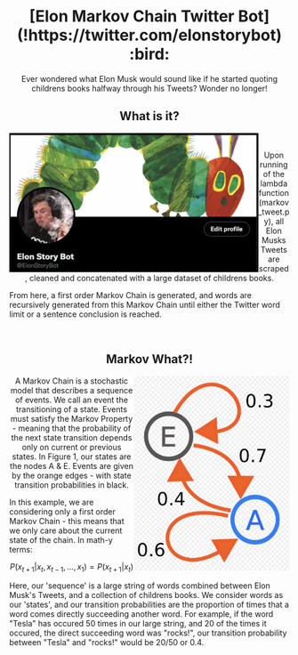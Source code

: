 <h1 align="center"> [Elon Markov Chain Twitter Bot](!https://twitter.com/elonstorybot) :bird: </h1> 
<p align="center"> Ever wondered what Elon Musk would sound like if he started quoting childrens books halfway through his Tweets? Wonder no longer! </p>
<h2 align="center"> What is it? </h2>
<img align="left" height=250 src="img/twitter.png"/>

<br>
<p align="center"> 
  Upon running of the lambda function (markov_tweet.py), all Elon Musks Tweets are scraped, cleaned and concatenated with a large dataset of childrens books. 
  
  From here, a first order Markov Chain is generated, and words are recursively generated from this Markov Chain until either the Twitter word limit or a sentence conclusion is reached.
</p>
<br>
<h2 align="center"> Markov What?! </h2>

<img align="right" height=350 src="img/markov_chain.png"/>
<p align="center"> 
  A Markov Chain is a stochastic model that describes a sequence of events. We call an event the transitioning of a state. Events must satisfy the Markov Property - meaning that the probability of the next state transition depends only on current or previous states. In Figure 1, our states are the nodes A & E. Events are given by the orange edges - with state transition probabilities in black.
  
  In this example, we are considering only a first order Markov Chain - this means that we only care about the current state of the chain. In math-y terms:

  ```math
    P(x_{t+1} | x_t, x_{t-1}, ..., x_1) = P(x_{t+1} | x_t)
  ```
  
  Here, our 'sequence' is a large string of words combined between Elon Musk's Tweets, and a collection of childrens books. We consider words as our 'states', and our transition probabilities are the proportion of times that a word comes directly succeeding another word. For example, if the word "Tesla" has occured 50 times in our large string, and 20 of the times it occured, the direct succeeding word was "rocks!", our transition probability between "Tesla" and "rocks!" would be 20/50 or 0.4.
</p>
